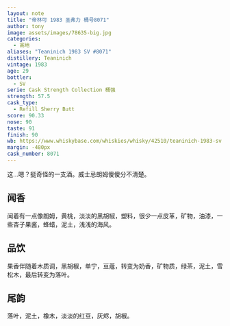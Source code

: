 ```yaml
---
layout: note
title: "帝林可 1983 圣弗力 桶号8071"
author: tony
image: assets/images/78635-big.jpg
categories:
  - 高地
aliases: "Teaninich 1983 SV #8071"
distillery: Teaninich
vintage: 1983
age: 29
bottler:
  - SV
serie: Cask Strength Collection 桶强
strength: 57.5
cask_type:
  - Refill Sherry Butt
score: 90.33
nose: 90
taste: 91
finish: 90
wb: https://www.whiskybase.com/whiskies/whisky/42510/teaninich-1983-sv
margin: -480px
cask_number: 8071
---
```

这...嗯？挺奇怪的一支酒。威士忌朗姆傻傻分不清楚。

## 闻香
闻着有一点像朗姆，黄桃，淡淡的黑胡椒，塑料，很少一点皮革，矿物，油漆，一些杏子果酱，蜂蜡，泥土，浅浅的海风。

## 品饮
果香伴随着木质调，黑胡椒，单宁，豆蔻，转变为奶香，矿物质，绿茶，泥土，雪松木，最后转变为落叶。

## 尾韵
落叶，泥土，橡木，淡淡的红豆，灰烬，胡椒。

